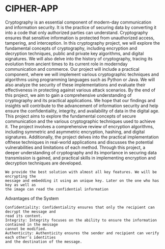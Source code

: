 # CIPHER-APP

Cryptography is an essential component of modern-day communication and
information security. It is the practice of securing data by converting it into a code
that only authorized parties can understand. Cryptography ensures that sensitive
information is protected from unauthorized access, tampering, and interception.
In this cryptography project, we will explore the fundamental concepts of
cryptography, including encryption and decryption techniques, public and private
key algorithms, and digital signatures. We will also delve into the history of
cryptography, tracing its evolution from ancient times to its current role in modernday communication and commerce.
Our project will include a practical component, where we will implement various
cryptographic techniques and algorithms using programming languages such as
Python or Java. We will also analyze the security of these implementations and
evaluate their effectiveness in protecting against various attack scenarios.
By the end of this project, we aim to gain a comprehensive understanding of
cryptography and its practical applications. We hope that our findings and insights
will contribute to the advancement of information security and help ensure the
confidentiality, integrity, and availability of data in the digital age.
This project aims to explore the fundamental concepts of secure communication and the
various cryptographic techniques used to achieve it. The project involves a comprehensive
review of encryption algorithms, including symmetric and asymmetric encryption, hashing, and
digital signatures. Additionally, the project delves into the practical implementation ofthese
techniques in real-world applications and discusses the potential vulnerabilities and
limitations of each method. Through this project, a deeper understanding of cryptography
and its importance in securing data transmission is gained, and practical skills in
implementing encryption and decryption techniques are developed.

```
We provide the best solution with almost all key features. We will be encrypting the
message and embedding it using an unique key. Later on the one who has key as well as
the image can read the confidential information
```
Advantages of the System
```
Confidentiality: Confidentiality ensures that only the recipient can decrypt the message and
read its content.
Integrity: Integrity focuses on the ability to ensure the information contained in the message
cannot be modified.
Authenticity: Authenticity ensures the sender and recipient can verify each other’s identities
and the destination of the message.
```

